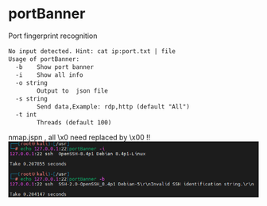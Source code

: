 # portBanner

Port fingerprint recognition

```
No input detected. Hint: cat ip:port.txt | file
Usage of portBanner:
  -b    Show port banner
  -i    Show all info
  -o string
        Output to  json file
  -s string
        Send data,Example: rdp,http (default "All")
  -t int
        Threads (default 100)
```
nmap.jspn , all \x0 need replaced by \x00 !! 
![This is an image](./example.png)
